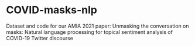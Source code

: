 # COVID-masks-nlp
Dataset and code for our AMIA 2021 paper: Unmasking the conversation on masks: Natural language processing for topical sentiment analysis of COVID-19 Twitter discourse
